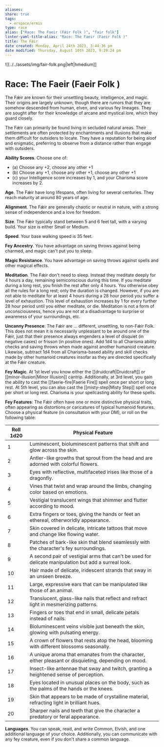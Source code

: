 ```yaml
---
aliases: 
share: true
tags:
  - erspace/ermis
type: race
alias: ["Race: The Faeir (Fǽir Folk )", "fair folk"]
linter-yaml-title-alias: "Race: The Faeir (Faeir Folk )"
title: The Fǽir
date created: Monday, April 24th 2023, 3:44:36 pm
date modified: Thursday, August 10th 2023, 9:29:24 pm
---
```


![[../../assets/img/fair-folk.png|left|hmedium]]

# Race: The Faeir (Faeir Folk )

The Fǽir are known for their unsettling beauty, intelligence, and magic. Their origins are largely unknown, though there are rumors that they are somehow descended from human, elven, and various fey lineages.  They are sought after for their knowledge of arcane and mystical lore, which they guard closely.

The Fǽir can primarily be found living in secluded natural areas. Their settlements are often protected by enchantments and illusions that make them difficult for outsiders to locate. They have a reputation for being aloof and enigmatic, preferring to observe from a distance rather than engage with outsiders.

**Ability Scores**. Choose one of: 

- (a) Choose any +2, choose any other +1 
- (b) Choose any +1, choose any other +1, choose any other +1
- (c) your Intelligence score increases by 1, and your Charisma score increases by 2.

**Age**. The Fǽir have long lifespans, often living for several centuries. They reach maturity at around 80 years of age.

**Alignment**. The Fǽir are generally chaotic or neutral in nature, with a strong sense of independence and a love for freedom.

**Size**. The Fǽir typically stand between 5 and 6 feet tall, with a varying build. Your size is either Small or Medium.

**Speed**. Your base walking speed is 35 feet.

**Fey Ancestry**. You have advantage on saving throws against being charmed, and magic can't put you to sleep.

**Magic Resistance**. You have advantage on saving throws against spells and other magical effects.

**Meditation**. The Fǽir don't need to sleep. Instead they meditate deeply for 4 hours a day, remaining semiconscious during this time.  If you meditate during a long rest, you finish the rest after only 4 hours. You otherwise obey all the rules for a long rest; only the duration is changed. However, if you are not able to meditate for at least 4 hours during a 28 hour period you suffer a level of exhaustion. This level of exhaustion increases by 1 for every further 28 hour period until you either meditate, or die. Meditation is not a form of unconsciousness, hence you are not at a disadvantage to surprise or awareness of your surroundings, etc.

**Uncanny Presence**: The Fǽir are … different, unsettling, to non-Fǽir Folk. This does not mean it is necessarily unpleasant to be around one of the Fǽir, just that their presence always engenders a level of disquiet (in negative cases) or frisson (in positive ones). Add 1d4 to all Charisma ability checks and saving throws when made against another humanoid creature. Likewise, subtract 1d4 from all Charisma-based ability and skill checks made by other humanoid creatures insofar as they are directed specifically at the Fǽir creature. 

**Fey Magic**. At 1st level you know either the [[druidcraft|Druidcraft]] or [[minor-illusion|Minor Illusion]] cantrip. Additionally, at 3rd level, you gain the ability to cast the [[faerie-fire|Faerie Fire]]  spell once per short or long rest. At 5th level, you can also cast the [[misty-step|Misty Step]] spell once per short or long rest. Charisma is your spellcasting ability for these spells.

**Fey Features**: The Fǽir often have one or more distinctive physical traits, often appearing as distortions or caricatures of typical humanoid features. Choose a physical feature (in consultation with your DM), or roll on the following table:

| Roll 1d20 | Physical Feature                                                                                     |
|-----------|------------------------------------------------------------------------------------------------------|
| 1         | Luminescent, bioluminescent patterns that shift and glow across the skin.                            |
| 2         | Antler-like growths that sprout from the head and are adorned with colorful flowers.                 |
| 3         | Eyes with reflective, multifaceted irises like those of a dragonfly.                                 |
| 4         | Vines that twist and wrap around the limbs, changing color based on emotions.                        |
| 5         | Vestigial translucent wings that shimmer and flutter according to mood.                              |
| 6         | Extra fingers or toes, giving the hands or feet an ethereal, otherworldly appearance.                |
| 7         | Skin covered in delicate, intricate tattoos that move and change like flowing water.                 |
| 8         | Patches of bark-like skin that blend seamlessly with the character's fey surroundings.               |
| 9         | A second pair of vestigial arms that can't be used for delicate manipulation but add a surreal look. |
| 10        | Hair made of delicate, iridescent strands that sway in an unseen breeze.                             |
| 11        | Large, expressive ears that can be manipulated like those of an animal.                              |
| 12        | Translucent, glass-like nails that reflect and refract light in mesmerizing patterns.                |
| 13        | Fingers or toes that end in small, delicate petals instead of nails.                                 |
| 14        | Bioluminescent veins visible just beneath the skin, glowing with pulsating energy.                   |
| 15        | A crown of flowers that rests atop the head, blooming with different blossoms seasonally.            |
| 16        | A unique aroma that emanates from the character, either pleasant or disquieting, depending on mood.  |
| 17        | Insect-like antennae that sway and twitch, granting a heightened sense of perception.                |
| 18        | Eyes located in unusual places on the body, such as the palms of the hands or the knees.             |
| 19        | Skin that appears to be made of crystalline material, refracting light in brilliant hues.            |
| 20        | Sharper nails and teeth that give the character a predatory or feral appearance.                     |

**Languages**. You can speak, read, and write Common, Elvish, and one additional language of your choice. Additionally, you can communicate with any fey creature, even if you don't share a common language.
